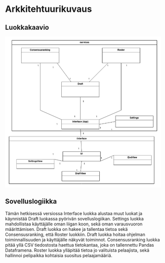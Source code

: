 # Arkkitehtuurikuvaus

## Luokkakaavio

![Luokkakaavio](./kuvat/class_diagram.png)

## Sovelluslogiikka

Tämän hetkisessä versiossa Interface luokka alustaa muut luokat ja käynnistää Draft luokassa pyörivän sovelluslogiikan. Settings luokka mahdollistaa käyttäjälle oman liigan koon, sekä oman varausvuoron määrittämisen. Draft luokka on hakee ja tallentaa tietoa sekä Consensusranking, että Roster luokkiin. Draft luokka hoitaa ohjelman toiminnallisuuden ja käyttäjälle näkyvät toiminnot. Consensusranking luokka pitää yllä CSV tiedostosta haettua tietokantaa, joka on tallennettu Pandas Dataframena. Roster luokka ylläpitää tietoa jo valituista pelaajista, sekä hallinnoi pelipaikka kohtaisia suositus pelaajamääriä.

